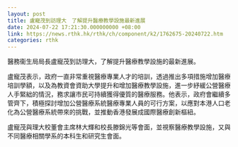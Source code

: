 ```yaml
---
layout: post
title: 盧寵茂到訪理大　了解提升醫療教學設施最新進展
date: 2024-07-22 17:21:30.000000000 +08:00
link: https://news.rthk.hk/rthk/ch/component/k2/1762675-20240722.htm
categories: rthk
---
```


醫務衞生局局長盧寵茂到訪理大，了解提升醫療教學設施的最新進展。

盧寵茂表示，政府一直非常重視醫療專業人才的培訓，透過推出多項措施增加醫療培訓學額，以及為教資會資助大學提升和增加醫療教學設施，進一步紓緩公營醫療人手緊絀的情況，務求讓市民可持續獲得優質的醫療服務。他表示，政府會繼續多管齊下，積極探討增加公營醫療系統醫療專業人員的可行方案，以應對本港人口老化為公營醫療系統帶來的挑戰，並推動香港發展成國際醫療創新樞紐。

盧寵茂與理大校董會主席林大輝和校長滕錦光等會面，並視察醫療教學設施，又與不同醫療相關學系的本科生和研究生會面。

